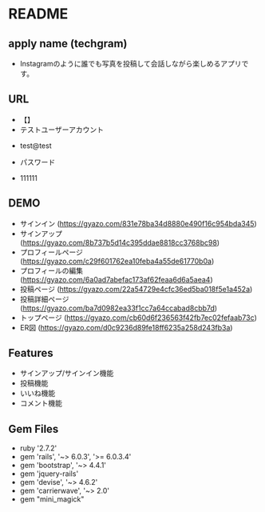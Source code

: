 # README

## apply name (techgram)
- Instagramのように誰でも写真を投稿して会話しながら楽しめるアプリです。

## URL
- 【】
- テストユーザーアカウント
* test@test
- パスワード
* 111111

## DEMO
- サインイン (https://gyazo.com/831e78ba34d8880e490f16c954bda345)
- サインアップ (https://gyazo.com/8b737b5d14c395ddae8818cc3768bc98)
- プロフィールページ (https://gyazo.com/c29f601762ea10feba4a55de61770b0a)
- プロフィールの編集 (https://gyazo.com/6a0ad7abefac173af62feaa6d6a5aea4)
- 投稿ページ (https://gyazo.com/22a54729e4cfc36ed5ba018f5e1a452a)
- 投稿詳細ページ (https://gyazo.com/ba7d0982ea33f1cc7a64ccabad8cbb7d)
- トップページ (https://gyazo.com/cb60d6f236563f42fb7ec02fefaab73c)
- ER図 (https://gyazo.com/d0c9236d89fe18ff6235a258d243fb3a)

## Features
- サインアップ/サインイン機能
- 投稿機能
- いいね機能
- コメント機能

## Gem Files
- ruby '2.7.2'
- gem 'rails', '~> 6.0.3', '>= 6.0.3.4'
- gem 'bootstrap', '~> 4.4.1'
- gem 'jquery-rails'
- gem 'devise', '~> 4.6.2'
- gem 'carrierwave', '~> 2.0'
- gem "mini_magick"